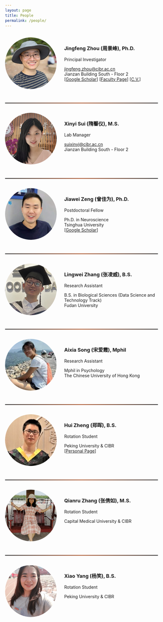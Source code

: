 ```yaml
---
layout: page
title: People
permalink: /people/
---
```


<br>
  
<!-- ========================================================================================================================== -->
<img align="left" width="170" style="margin-right:25px; border-radius: 50%; border: 0px solid #6495ED;" src="/people/jingfeng_zhou.jpg" />

<h3>Jingfeng Zhou (周景峰), Ph.D.</h3>

Principal Investigator

[jingfeng.zhou@cibr.ac.cn](mailto:jingfeng.zhou@cibr.ac.cn)<br>Jianzan Building South - Floor 2<br>
[[Google Scholar](https://scholar.google.com/citations?user=ZQD-fmcAAAAJ)] [[Faculty Page](http://cibr.ac.cn/science/team/detail/575)] [[C.V.](CV/jingfeng.md)]<br clear="left" />

<br>
<hr style="height:2px; border:1px; background-image: linear-gradient(to right, rgba(255, 94, 19, 0), rgba(255, 94, 19, 0.6), rgba(255, 94, 19, 0))" />
<br>


<!-- ========================================================================================================================== -->
<img align="left" width="170" style="margin-right:25px; border-radius: 50%; border: 0px solid #6495ED;" src="/people/xinyi_sui.jpg" />

<h3>Xinyi Sui (隋馨仪), M.S.</h3>

Lab Manager

[suixinyi@cibr.ac.cn](mailto:jingfeng.zhou@cibr.ac.cn)<br>Jianzan Building South - Floor 2<br clear="left" />

<br>
<hr style="height:2px; border:1px; background-image: linear-gradient(to right, rgba(255, 94, 19, 0), rgba(255, 94, 19, 0.6), rgba(255, 94, 19, 0))" />
<br>


<!-- ========================================================================================================================== -->
<img align="left" width="170" style="margin-right:25px; border-radius: 50%; border: 0px solid #6495ED;" src="/people/jiawei_zeng.jpg" />

<h3>Jiawei Zeng (曾佳为), Ph.D.</h3>

Postdoctoral Fellow

Ph.D. in Neuroscience<br>Tsinghua University<br>
[[Google Scholar](https://scholar.google.com/citations?hl=en&user=GvCpmTfyodUC)]<br clear="left" />

<br>
<hr style="height:2px; border:1px; background-image: linear-gradient(to right, rgba(255, 94, 19, 0), rgba(255, 94, 19, 0.6), rgba(255, 94, 19, 0))" />
<br>


<!-- ========================================================================================================================== -->
<img align="left" width="170" style="margin-right:25px; border-radius: 50%; border: 0px solid #6495ED;" src="/people/lingwei_zhang.jpg" />

<h3>Lingwei Zhang (张凌威), B.S.</h3>

Research Assistant

B.S. in Biological Sciences (Data Science and Technology Track)<br>Fudan University<br clear="left" />

<br>
<hr style="height:2px; border:1px; background-image: linear-gradient(to right, rgba(255, 94, 19, 0), rgba(255, 94, 19, 0.6), rgba(255, 94, 19, 0))" />
<br>



<!-- ========================================================================================================================== -->
<img align="left" width="170" style="margin-right:25px; border-radius: 50%; border: 0px solid #6495ED;" src="/people/aixia_song2.png" />

<h3>Aixia Song (宋爱霞), Mphil</h3>

Research Assistant

Mphil in Psychology<br>The Chinese University of Hong Kong<br clear="left" />

<br>
<hr style="height:2px; border:1px; background-image: linear-gradient(to right, rgba(255, 94, 19, 0), rgba(255, 94, 19, 0.6), rgba(255, 94, 19, 0))" />
<br>



<!-- ========================================================================================================================== 
<img align="left" width="170" style="margin-right:25px; border-radius: 50%; border: 0px solid #6495ED;" src="/people/linling_huang.png" />

<h3>Linling Huang (黄林铃), B.S.</h3>

Rotation Student

Capital Medical University & CIBR<br clear="left" />


<br>
<hr style="height:2px; border:1px; background-image: linear-gradient(to right, rgba(255, 94, 19, 0), rgba(255, 94, 19, 0.6), rgba(255, 94, 19, 0))" />
<br> -->


<!-- ========================================================================================================================== 
<img align="left" width="170" style="margin-right:25px; border-radius: 50%; border: 0px solid #6495ED;" src="/people/huixin_lin2.jpg" />

<h3>Huixin Lin (林慧欣), B.S.</h3>

Rotation Student

Peking University & CIBR<br clear="left" />

<br>
<hr style="height:2px; border:1px; background-image: linear-gradient(to right, rgba(255, 94, 19, 0), rgba(255, 94, 19, 0.6), rgba(255, 94, 19, 0))" />
<br> -->



<!-- ========================================================================================================================== 
<img align="left" width="170" style="margin-right:25px; border-radius: 50%; border: 0px solid #6495ED;" src="/people/fengjun_ma.jpg" />

<h3>Fengjun Ma (马凤君), M.S.</h3>

Rotation Student

China Agricultural University & CIBR<br clear="left" />


<br>
<hr style="height:2px; border:1px; background-image: linear-gradient(to right, rgba(255, 94, 19, 0), rgba(255, 94, 19, 0.6), rgba(255, 94, 19, 0))" />
<br> -->



<!-- ========================================================================================================================== -->
<img align="left" width="170" style="margin-right:25px; border-radius: 50%; border: 0px solid #6495ED;" src="/people/hui_zheng.jpg" />

<h3>Hui Zheng (郑晖), B.S.</h3>

Rotation Student

Peking University & CIBR<br>
[[Personal Page](https://fassial.moe/)]<br clear="left" />
 

<br>
<hr style="height:2px; border:1px; background-image: linear-gradient(to right, rgba(255, 94, 19, 0), rgba(255, 94, 19, 0.6), rgba(255, 94, 19, 0))" />
<br>



<!-- ========================================================================================================================== -->
<img align="left" width="170" style="margin-right:25px; border-radius: 50%; border: 0px solid #6495ED;" src="/people/qianru_zhang.jpg" />

<h3>Qianru Zhang (张倩如), M.S.</h3>

Rotation Student

Capital Medical University & CIBR<br clear="left" />



<br>
<hr style="height:2px; border:1px; background-image: linear-gradient(to right, rgba(255, 94, 19, 0), rgba(255, 94, 19, 0.6), rgba(255, 94, 19, 0))" />
<br>



<!-- ========================================================================================================================== -->
<img align="left" width="170" style="margin-right:25px; border-radius: 50%; border: 0px solid #6495ED;" src="/people/xiao_yang.png" />

<h3>Xiao Yang (杨笑), B.S.</h3>

Rotation Student

Peking University & CIBR<br>

